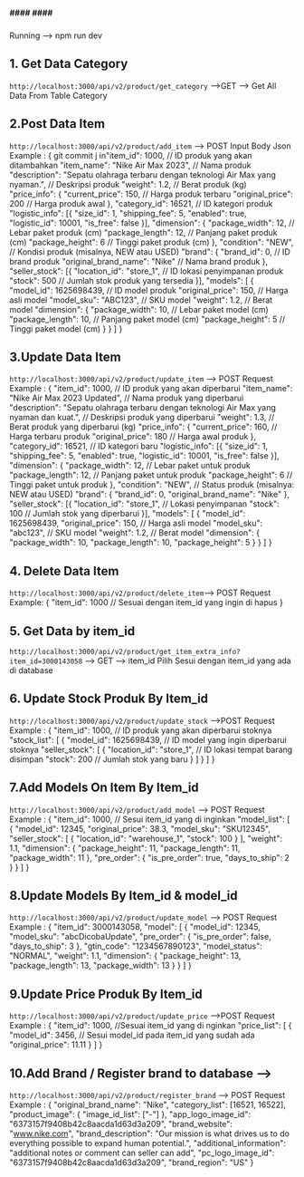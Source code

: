 ##### #### #### #####
Running --> npm run dev

## 1. Get Data Category 
`http://localhost:3000/api/v2/product/get_category` -->GET
--> Get All Data From Table Category

## 2.Post Data Item
`http://localhost:3000/api/v2/product/add_item` --> POST
Input Body Json Example :
{
git commit j in"item_id": 1000,  // ID produk yang akan ditambahkan
  "item_name": "Nike Air Max 2023",  // Nama produk
  "description": "Sepatu olahraga terbaru dengan teknologi Air Max yang nyaman.",  // Deskripsi produk
  "weight": 1.2,  // Berat produk (kg)
  "price_info": { 
    "current_price": 150,  // Harga produk terbaru
    "original_price": 200  // Harga produk awal
  },
  "category_id": 16521,  // ID kategori produk
  "logistic_info": [{
    "size_id": 1,
    "shipping_fee": 5,
    "enabled": true,
    "logistic_id": 10001,
    "is_free": false
  }],
  "dimension": {
    "package_width": 12,  // Lebar paket produk (cm)
    "package_length": 12,  // Panjang paket produk (cm)
    "package_height": 6  // Tinggi paket produk (cm)
  },
  "condition": "NEW",  // Kondisi produk (misalnya, NEW atau USED)
  "brand": {
    "brand_id": 0,  // ID brand produk
    "original_brand_name": "Nike"  // Nama brand produk
  },
  "seller_stock": [{
    "location_id": "store_1",  // ID lokasi penyimpanan produk
    "stock": 500  // Jumlah stok produk yang tersedia
  }],
  "models": [
    {
      "model_id": 1625698439,  // ID model produk
      "original_price": 150,  // Harga asli model
      "model_sku": "ABC123",  // SKU model
      "weight": 1.2,  // Berat model
      "dimension": {
        "package_width": 10,  // Lebar paket model (cm)
        "package_length": 10,  // Panjang paket model (cm)
        "package_height": 5  // Tinggi paket model (cm)
      }
    }
  ]
}

## 3.Update Data Item
`http://localhost:3000/api/v2/product/update_item` --> POST
Request Example :
{
  "item_id": 1000,  // ID produk yang akan diperbarui
  "item_name": "Nike Air Max 2023 Updated",  // Nama produk yang diperbarui
  "description": "Sepatu olahraga terbaru dengan teknologi Air Max yang nyaman dan kuat.",  // Deskripsi produk yang diperbarui
  "weight": 1.3,  // Berat produk yang diperbarui (kg)
  "price_info": { 
    "current_price": 160,  // Harga terbaru produk
    "original_price": 180  // Harga awal produk
  },
  "category_id": 16521,  // ID kategori baru
  "logistic_info": [{
    "size_id": 1,
    "shipping_fee": 5,
    "enabled": true,
    "logistic_id": 10001,
    "is_free": false
  }],
  "dimension": {
    "package_width": 12,  // Lebar paket untuk produk
    "package_length": 12,  // Panjang paket untuk produk
    "package_height": 6  // Tinggi paket untuk produk
  },
  "condition": "NEW",  // Status produk (misalnya: NEW atau USED)
  "brand": {
    "brand_id": 0,
    "original_brand_name": "Nike"
  },
  "seller_stock": [{
    "location_id": "store_1",  // Lokasi penyimpanan
    "stock": 100  // Jumlah stok yang diperbarui
  }],
  "models": [
    {
      "model_id": 1625698439,
      "original_price": 150,  // Harga asli model
      "model_sku": "abc123",  // SKU model
      "weight": 1.2,  // Berat model
      "dimension": {
        "package_width": 10,
        "package_length": 10,
        "package_height": 5
      }
    }
  ]
}


## 4. Delete Data Item
`http://localhost:3000/api/v2/product/delete_item`--> POST
Request Example:
{
  "item_id": 1000  // Sesuai dengan item_id yang ingin di hapus
}


## 5. Get Data by item_id
`http://localhost:3000/api/v2/product/get_item_extra_info?item_id=3000143058` --> GET
--> item_id Pilih Sesui dengan item_id yang ada di database 

## 6. Update Stock Produk By Item_id
`http://localhost:3000/api/v2/product/update_stock` -->POST
Request Example : 
{
  "item_id": 1000,  // ID produk yang akan diperbarui stoknya
  "stock_list": [
    {
      "model_id": 1625698439, // ID model yang ingin diperbarui stoknya
      "seller_stock": [
        {
          "location_id": "store_1", // ID lokasi tempat barang disimpan
          "stock": 200 // Jumlah stok yang baru
        }
      ]
    }
  ]
}



## 7.Add Models On Item By Item_id 
`http://localhost:3000/api/v2/product/add_model` --> POST
Request Example :
{
  "item_id": 1000, // Sesui item_id yang di inginkan
  "model_list": [
    {
      "model_id": 12345,
      "original_price": 38.3,
      "model_sku": "SKU12345",
      "seller_stock": [
        {
          "location_id": "warehouse_1",
          "stock": 100
        }
      ],
      "weight": 1.1,
      "dimension": {
        "package_height": 11,
        "package_length": 11,
        "package_width": 11
      },
      "pre_order": {
        "is_pre_order": true,
        "days_to_ship": 2
      }
    }
  ]
}

## 8.Update Models By Item_id & model_id 
`http://localhost:3000/api/v2/product/update_model` --> POST
Request Example :
{
  "item_id": 3000143058,
  "model": [
    {
      "model_id": 12345,
      "model_sku": "abcDicobaUpdate",
      "pre_order": {
        "is_pre_order": false,
        "days_to_ship": 3
      },
      "gtin_code": "1234567890123",
      "model_status": "NORMAL",
      "weight": 1.1,
      "dimension": {
        "package_height": 13,
        "package_length": 13,
        "package_width": 13
      }
    }
  ]
}

## 9.Update Price Produk By Item_id
`http://localhost:3000/api/v2/product/update_price` -->POST
Request Example :
{
  "item_id": 1000, //Sesuai item_id yang di nginkan
  "price_list": [
    {
      "model_id": 3456, // Sesui model_id pada item_id yang sudah ada
      "original_price": 11.11
    }
  ]
}


## 10.Add Brand / Register brand to database -->
`http://localhost:3000/api/v2/product/register_brand`  --> POST
Request Example :
{
  "original_brand_name": "Nike",
  "category_list": [16521, 16522],
  "product_image": {
    "image_id_list": ["-"]
  },
  "app_logo_image_id": "6373157f9408b42c8aacda1d63d3a209",
  "brand_website": "www.nike.com",
  "brand_description": "Our mission is what drives us to do everything possible to expand human potential.",
  "additional_information": "additional notes or comment can seller can add",
  "pc_logo_image_id": "6373157f9408b42c8aacda1d63d3a209",
  "brand_region": "US"
}



